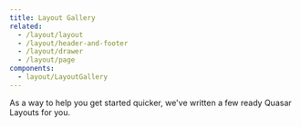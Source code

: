 ```yaml
---
title: Layout Gallery
related:
  - /layout/layout
  - /layout/header-and-footer
  - /layout/drawer
  - /layout/page
components:
  - layout/LayoutGallery
---
```


As a way to help you get started quicker, we've written a few ready Quasar Layouts for you.

<layout-gallery class="q-mt-md" />
